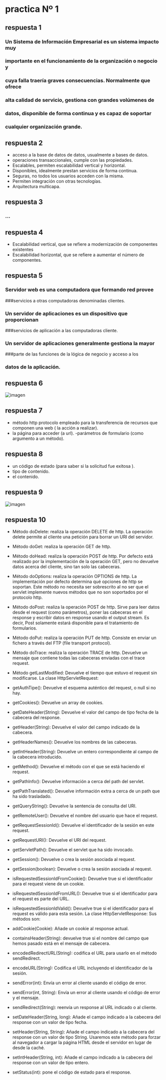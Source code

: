 # practica Nº 1
## respuesta 1
### Un Sistema de Información Empresarial es un sistema impacto muy 
### importante en el funcionamiento de la organización o negocio y
 ### cuya falla traería graves consecuencias. Normalmente que ofrece
  ### alta calidad de servicio, gestiona con grandes volúmenes de 
  ### datos, disponible de forma continua y es capaz de soportar
   ### cualquier organización grande.
## respuesta 2
- acceso a la base de datos de datos, usualmente a bases de datos.
- operaciones transaccionales, cumple con las propiedades.
- Escalables, permiten escalabilidad vertical y horizontal.
- Disponibles, idealmente prestan servicios de forma continua.
- Seguras, no todos los usuarios acceden con la misma.
- Permiten integración con otras tecnologías.
- Arquitectura multicapa.
## respuesta 3
### ...
## respuesta 4
- Escalabilidad vertical, que se refiere a modernización de componentes existentes
- Escalabilidad horizontal, que se refiere a aumentar el número de componentes.
## respuesta 5
### Servidor web es una computadora que formando red provee 
###servicios a otras computadoras denominadas clientes.

### Un servidor de aplicaciones es un dispositivo que proporcionan 
###servicios de aplicación a las computadoras cliente.
### Un servidor de aplicaciones generalmente gestiona la mayor 
###parte de las funciones de la lógica de negocio y acceso a los 
### datos de la aplicación.
## respuesta 6
![imagen](http://2.bp.blogspot.com/_jUCZth_DkjU/TID-jK9rWcI/AAAAAAAAAAQ/3JNIssF_KeQ/s1600/protocolo.png)
## respuesta 7
- método http protocolo empleado para la transferencia de recursos que componen una web ( la acción a realizar).
- la página para acceder (a url).
-parámetros de formulario (como argumento a un método).
## respuesta 8
- un código de estado (para saber si la solicitud fue exitosa ).
- tipo de contenido.
- el contenido.
## respuesta 9
![imagen](https://image.slidesharecdn.com/jatunandjavaee-110905104600-phpapp02/95/desarrollo-de-aplicaciones-empresariales-con-java-ee-4-728.jpg?cb=1316098712)
## respuesta 10

- Método doDelete: realiza la operación DELETE de http. La operación delete permite al cliente una petición para borrar un URI del servidor.
-  Método doGet: realiza la operación GET de http.
-  Método doHead: realiza la operación POST de http. Por defecto está realizado por la implementación de la operación GET, pero no devuelve datos acerca del cliente, sino tan solo las cabeceras.
-  Método doOptions: realiza la operación OPTIONS de http. La implementación por defecto determina qué opciones de http se soportan. Este método no necesita ser sobrescrito al no ser que el servlet implemente nuevos métodos que no son soportados por el protocolo http.
-  Método doPost: realiza la operación POST de http. Sirve para leer datos desde el request (como parámetros), poner las cabeceras en el response y escribir datos en response usando el output stream. Es decir, Post solamente estará disponible para el tratamiento de formularios.
-  Método doPut: realiza la operación PUT de http. Consiste en enviar un fichero a través del FTP (file transport protocol).
-  Método doTrace: realiza la operación TRACE de http. Devuelve un mensaje que contiene todas las cabeceras enviadas con el trace request.
-  Método getLastModified: Devuelve el tiempo que estuvo el request sin modificarse.
La clase HttpServletRequest:
  
- getAuthTipe(): Devuelve el esquema auténtico del request, o null si no hay.
-  getCookies(): Devuelve un array de cookies.
-  getDateHeader(String): Devuelve el valor del campo de tipo fecha de la cabecera del response.
-  getHeader(String): Devuelve el valor del campo indicado de la cabecera.
-  getHeaderNames(): Devuelve los nombres de las cabeceras.
-  getIntHeader(String): Devuelve un entero correspondiente al campo de la cabecera introducido.
-  getMethod(): Devuelve el método con el que se está haciendo el request.
-  getPathInfo(): Devuelve información a cerca del path del servlet.
-  getPathTranslated(): Devuelve información extra a cerca de un path que ha sido trasladado.
-  getQueryString(): Devuelve la sentencia de consulta del URI.
-  getRemoteUser(): Devuelve el nombre del usuario que hace el request.
-  getRequestSessionId(): Devuelve el identificador de la sesión en este request.
-  getRequestURI(): Devuelve el URI del request.
-  getServletPath(): Devuelve el servlet que ha sido invocado.
-  getSession(): Devuelve o crea la sesión asociada al request.
-  getSession(boolean): Devuelve o crea la sesión asociada al request.
-  isRequestedSessionIdFromCookie(): Devuelve true si el identificador para el request viene de un cookie.
-  isRequestedSessionIdFromURL(): Devuelve true si el identificador para el request es parte del URL.
-  isRequestedSessionIdValid(): Devuelve true si el identificador para el request es válido para esta sesión.
  La clase HttpServletResponse:
Sus métodos son:
-	addCookie(Cookie): Añade un cookie al response actual.
-	containsHeader(String): devuelve true si el nombre del campo que hemos pasado está en el mensaje de cabecera.
-	encodedRedirectURL(String): codifica el URL para usarlo en el método sendRedirect.
-	encodeURL(String): Codifica el URL incluyendo el identificador de la sesión.
-	sendError(int): Envía un error al cliente usando el código de error.
-	sendError(int, String): Envía un error al cliente usando el código de error y el mensaje.
-	sendRedirect(String): reenvía un response al URL indicado o al cliente.
-	setDateHeader(String, long): Añade el campo indicado a la cabecera del response con un valor de tipo fecha.
-	setHeader(String, String): Añade el campo indicado a la cabecera del response con un valor de tipo String. Usaremos este método para forzar al navegador a cargar la página HTML desde el servidor en lugar de desde la caché.
-	setIntHeader(String, int): Añade el campo indicado a la cabecera del response con un valor de tipo entero.
-	setStatus(int): pone el código de estado para el response.


